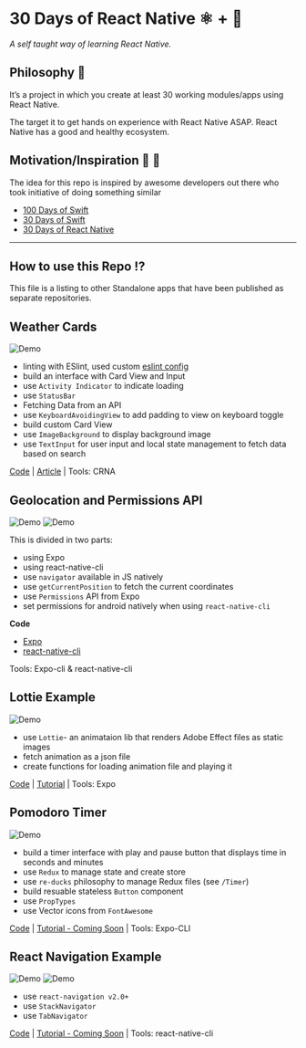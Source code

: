 # 30 Days of React Native ⚛️ + 📱

_A self taught way of learning React Native._

## Philosophy 🤔

It’s a project in which you create at least 30 working modules/apps using React Native.

The target it to get hands on experience with React Native ASAP. React Native has a good and healthy ecosystem.

## Motivation/Inspiration 🤯 👏

The idea for this repo is inspired by awesome developers out there who took initiative of doing something similar

- [100 Days of Swift](https://samvlu.com/)
- [30 Days of Swift](https://github.com/allenwong/30DaysofSwift)
- [30 Days of React Native](https://github.com/allenwong/30DaysofSwift)

---

## How to use this Repo ⁉️

This file is a listing to other Standalone apps that have been published as separate repositories.

## Weather Cards

![Demo](https://cdn-images-1.medium.com/max/800/1*h7Zm66n-FRz63uJ0PPqppw.gif)

- linting with ESlint, used custom [eslint config](https://www.npmjs.com/search?q=eslint-config-amanhimself)
- build an interface with Card View and Input
- use `Activity Indicator` to indicate loading
- use `StatusBar`
- Fetching Data from an API
- use `KeyboardAvoidingView` to add padding to view on keyboard toggle
- build custom Card View
- use `ImageBackground` to display background image
- use `TextInput` for user input and local state management to fetch data based on search

[Code](https://github.com/amandeepmittal/weather-cards) | [Article](https://medium.com/@amanhimself/week-2-with-react-native-building-a-weather-app-ca50fcfcb1e1) | Tools: CRNA

## Geolocation and Permissions API

![Demo](https://i.imgur.com/WcxZy8W.png) ![Demo](https://i.imgur.com/m1uUakp.png)

This is divided in two parts:

- using Expo
- using react-native-cli
- use `navigator` available in JS natively
- use `getCurrentPosition` to fetch the current coordinates
- use `Permissions` API from Expo
- set permissions for android natively when using `react-native-cli`

**Code**

- [Expo](https://github.com/amandeepmittal/find-me)
- [react-native-cli](https://github.com/amandeepmittal/findCoordsApp)

Tools: Expo-cli & react-native-cli

## Lottie Example

![Demo](https://cdn-images-1.medium.com/max/800/0*ojXTyWvdJ70ut1Yl.gif)

- use `Lottie`- an animataion lib that renders Adobe Effect files as static images
- fetch animation as a json file
- create functions for loading animation file and playing it

[Code](https://github.com/amandeepmittal/rn-lottie-example) | [Tutorial](https://hackernoon.com/react-native-getting-started-with-lottie-and-expo-8b2105fbb496) | Tools: Expo

## Pomodoro Timer

![Demo](https://cdn-images-1.medium.com/max/800/1*kMPizExeDMG-6MrYNbw8ew.gif)

- build a timer interface with play and pause button that displays time in seconds and minutes
- use `Redux` to manage state and create store
- use `re-ducks` philosophy to manage Redux files (see `/Timer`)
- build resuable stateless `Button` component
- use `PropTypes`
- use Vector icons from `FontAwesome`

[Code](https://github.com/amandeepmittal/rn-pomodoro-example) | [Tutorial - Coming Soon]() | Tools: Expo-CLI

## React Navigation Example

![Demo](https://cdn-images-1.medium.com/max/800/1*mwaLBOP-jYybqXn4dN10Sg.png) ![Demo](https://cdn-images-1.medium.com/max/800/1*tATWRPRM39a6UkruTayrTw.png)

- use `react-navigation v2.0+`
- use `StackNavigator`
- use `TabNavigator`

[Code](https://github.com/amandeepmittal/rnNavApp) | [Tutorial - Coming Soon]() | Tools: react-native-cli
